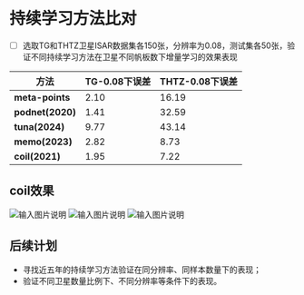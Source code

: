 # 持续学习方法比对

 - [ ] 选取TG和THTZ卫星ISAR数据集各150张，分辨率为0.08，测试集各50张，验证不同持续学习方法在卫星不同帆板数下增量学习的效果表现

| 方法 |TG-0.08下误差  | THTZ-0.08下误差| 
|--|--|--|
| **meta-points** | 2.10 |16.19 |
| **podnet(2020)** |1.41 |32.59 |
| **tuna(2024)** | 9.77|43.14 |
| **memo(2023)** | 2.82 |8.73 |
| **coil(2021)** | 1.95 |7.22 |
## coil效果
![输入图片说明](/imgs/2025-10-29/gScxmBtxCcK19Fhn.bmp)
![输入图片说明](/imgs/2025-10-29/7ZwP755yHnBucWWQ.bmp)
![输入图片说明](/imgs/2025-10-29/TtPZ2YDPEQMHdzLN.bmp)
## 后续计划

 - 寻找近五年的持续学习方法验证在同分辨率、同样本数量下的表现；
 - 验证不同卫星数量比例下、不同分辨率等条件下的表现。

